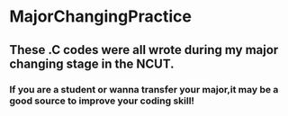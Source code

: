 # MajorChangingPractice
## These .C codes were all wrote during my major changing stage in the NCUT.
### If you are a student or wanna transfer your major,it may be a good source to improve your coding skill!
